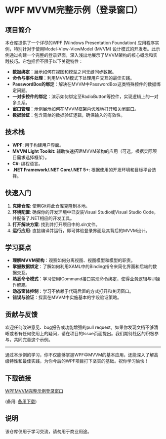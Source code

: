 # WPF MVVM完整示例（登录窗口）

## 项目简介

本仓库提供了一个详尽的WPF (Windows Presentation Foundation) 应用程序实例，特别针对于使用Model-View-ViewModel (MVVM) 设计模式的开发者。此示例通过构建一个完整的登录界面，深入浅出地展示了MVVM架构的核心概念和实践技巧。它包括但不限于以下关键特性：

- **数据绑定**：展示如何在视图和模型之间无缝同步数据。
- **命令与事件处理**：利用MVVM模式下处理用户交互的最佳实践。
- **PasswordBox的绑定**：解决在MVVM中PasswordBox这类特殊控件的数据绑定问题。
- **一对多控件的绑定**：演示如何绑定至RadioButton等控件，实现逻辑上的一对多关系。
- **窗口管理**：示例展示如何在MVVM框架内优雅地打开和关闭窗口。
- **数据验证**：包含简单的数据验证逻辑，确保输入的有效性。

## 技术栈

- **WPF**: 用于构建用户界面。
- **MVVM Light Toolkit**: 辅助快速搭建MVVM架构的应用（可选，根据实际项目需求选择框架）。
- **C#**: 编程语言。
- **.NET Framework/.NET Core/.NET 5+**: 根据使用的开发环境和目标平台选择。

## 快速入门

1. **克隆仓库**: 使用Git将此仓库克隆到本地。
2. **环境配置**: 确保你的开发环境中已安装Visual Studio或Visual Studio Code，并配备了.NET相应的开发工具。
3. **打开解决方案**: 找到并打开项目中的.sln文件。
4. **运行应用**: 直接编译并运行，即可体验登录界面及其背后的MVVM设计。

## 学习要点

- **理解MVVM架构**：观察如何分离视图、视图模型和模型的职责。
- **掌握数据绑定**：了解如何利用XAML中的Binding指令来简化界面和后端的数据交互。
- **熟悉命令模式**：学习使用ICommand接口实现命令绑定，使得业务逻辑与UI操作解耦。
- **动态窗体控制**：学习不依赖于代码后置的方式打开和关闭窗口。
- **错误与验证**：探索在MVVM中实施基本的字段验证策略。

## 贡献与反馈

欢迎任何改进意见、bug报告或功能增强的pull request。如果你发现文档不够清晰或者有任何使用上的疑问，请在项目的Issue页面提出。我们期待社区的积极参与，共同完善这个示例。

---

通过本示例的学习，你不仅能够掌握WPF中MVVM的基本应用，还能深入了解高级特性和最佳实践，为你今后的WPF项目打下坚实的基础。祝你学习愉快！

## 下载链接
[WPFMVVM完整示例登录窗口](https://pan.quark.cn/s/3fa86dca85f8) 

(备用: [备用下载](https://pan.baidu.com/s/1m0JSh06D_Yxt5B_cmzYUxA?pwd=1234))

## 说明

该仓库仅用于学习交流，请勿用于商业用途。
